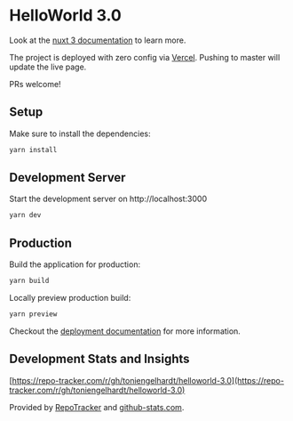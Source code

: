 # HelloWorld 3.0

Look at the [nuxt 3 documentation](https://v3.nuxtjs.org) to learn more.

The project is deployed with zero config via [Vercel](https://vercel.com). Pushing to master will update the live page.

PRs welcome!

## Setup

Make sure to install the dependencies:

```bash
yarn install
```

## Development Server

Start the development server on http://localhost:3000

```bash
yarn dev
```

## Production

Build the application for production:

```bash
yarn build
```

Locally preview production build:

```bash
yarn preview
```

Checkout the [deployment documentation](https://v3.nuxtjs.org/guide/deploy/presets) for more information.

## Development Stats and Insights

[https://repo-tracker.com/r/gh/toniengelhardt/helloworld-3.0](https://repo-tracker.com/r/gh/toniengelhardt/helloworld-3.0)

Provided by [RepoTracker](https://repo-tracker.com) and [github-stats.com](https://github-stats.com).
